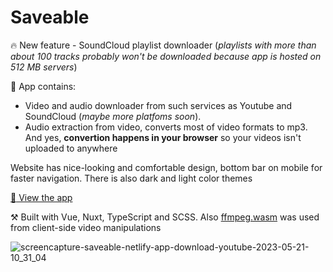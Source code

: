 # Saveable

:fire: New feature - SoundCloud playlist downloader (_playlists with more than about 100 tracks probably won't be downloaded because app is hosted on 512 MB servers_)

:city_sunset: App contains: 
- Video and audio downloader from such services as Youtube and SoundCloud (_maybe more platfoms soon_).
- Audio extraction from video, converts most of video formats to mp3. And yes, **convertion happens in your browser** so your videos isn't uploaded to anywhere

Website has nice-looking and comfortable design, bottom bar on mobile for faster navigation. There is also dark and light color themes

[:eyes: View the app](https://saveable.onrender.com/)

⚒️ Built with Vue, Nuxt, TypeScript and SCSS. Also [ffmpeg.wasm](https://github.com/ffmpegwasm/ffmpeg.wasm) was used from client-side video manipulations

![screencapture-saveable-netlify-app-download-youtube-2023-05-21-10_31_04](https://github.com/crucials/saveable/assets/83793845/baecfbc2-6ec8-45db-ad81-cc0742f93cc9)
